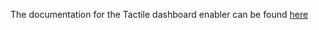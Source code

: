 The documentation for the Tactile dashboard enabler can be found [here](https://assist-iot-enablers-documentation.readthedocs.io/en/latest/index.html) 